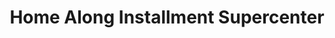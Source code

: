 ---
title: "Home Along Installment Supercenter"
url: /san-miguel/home-along-installment-supercenter/
shop: Haushaltsgeräte
---